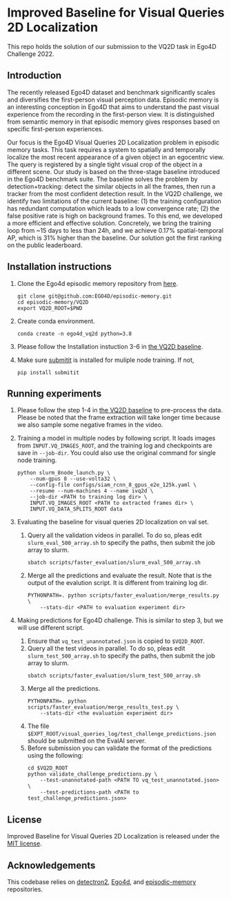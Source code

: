 # Improved Baseline for Visual Queries 2D Localization
This repo holds the solution of our submission to the VQ2D task in Ego4D Challenge 2022. 

## Introduction
The recently released Ego4D dataset and benchmark significantly scales and diversifies the first-person visual perception data. 
Episodic memory is an interesting conception in Ego4D that aims to understand the past visual experience from the recording in the first-person view. It is distinguished from semantic memory in that episodic memory gives responses based on specific first-person experiences.

Our focus is the Ego4D Visual Queries 2D Localization problem in episodic memory tasks. This task requires a system to spatially and temporally localize the most recent appearance of a given object in an egocentric view. 
The query is registered by a single tight visual crop of the object in a different scene. 
Our study is based on the three-stage baseline introduced in the Ego4D benchmark suite. The baseline solves the problem by detection+tracking: detect the similar objects in all the frames, then run a tracker from the most confident detection result. 
In the VQ2D challenge, we identify two limitations of the current baseline: (1) the training configuration has redundant computation which leads to a low convergence rate; (2) the false positive rate is high on background frames. 
To this end, we developed a more efficient and effective solution. Concretely, we bring the training loop from ~15 days to less than 24h, and we achieve $0.17\%$ spatial-temporal AP, which is $31\%$ higher than the baseline. Our solution got the first ranking on the public leaderboard. 

## Installation instructions

1. Clone the Ego4d episodic memory repository from [here](https://github.com/EGO4D/episodic-memory).
    ```
    git clone git@github.com:EGO4D/episodic-memory.git
    cd episodic-memory/VQ2D
    export VQ2D_ROOT=$PWD
    
    ```
2. Create conda environment.
    ```
    conda create -n ego4d_vq2d python=3.8
    ```

3. Please follow the Installation instuction 3-6 in [the VQ2D baseline](https://github.com/EGO4D/episodic-memory/tree/main/VQ2D). 

4. Make sure [submitit](https://github.com/facebookincubator/submitit/blob/main/README.md) is installed for muliple node training. If not,
    ```
    pip install submitit
    ```

## Running experiments

1. Please follow the step 1-4 in [the VQ2D baseline](https://github.com/EGO4D/episodic-memory/tree/main/VQ2D) to pre-process the data. 
Please be noted that the frame extraction will take longer time because we also sample some negative frames in the video.

2. Training a model in multiple nodes by following script. It loads images from `INPUT.VQ_IMAGES_ROOT`, and the training log and checkpoints are save in `--job-dir`. You could also use the original command for single node training. 
    ```
   python slurm_8node_launch.py \
        --num-gpus 8 --use-volta32 \
        --config-file configs/siam_rcnn_8_gpus_e2e_125k.yaml \
        --resume --num-machines 4 --name ivq2d \
        --job-dir <PATH to training log dir> \
        INPUT.VQ_IMAGES_ROOT <PATH to extracted frames dir> \
        INPUT.VQ_DATA_SPLITS_ROOT data 
    ```

3. Evaluating the baseline for visual queries 2D localization on val set. 

    1. Query all the validation videos in parallel. To do so, pleas edit `slurm_eval_500_array.sh` to specify the paths, then submit the job array to slurm.
        ```
        sbatch scripts/faster_evaluation/slurm_eval_500_array.sh
        ```

    2. Merge all the predictions and evaluate the result. Note that <the evaluation experiment dir> is the output of the evalution script. It is different from training log dir.
        ```
        PYTHONPATH=. python scripts/faster_evaluation/merge_results.py \
            --stats-dir <PATH to evaluation experiment dir>
        ```

4. Making predictions for Ego4D challenge. This is similar to step 3, but we will use different script.
    1. Ensure that `vq_test_unannotated.json` is copied to `$VQ2D_ROOT`.
    2. Query all the test videos in parallel. To do so, pleas edit `slurm_test_500_array.sh` to specify the paths, then submit the job array to slurm.
        ```
        sbatch scripts/faster_evaluation/slurm_test_500_array.sh
        ```
    3. Merge all the predictions.
        ```
        PYTHONPATH=. python scripts/faster_evaluation/merge_results_test.py \
            --stats-dir <the evaluation experiment dir>
        ```
    4. The file `$EXPT_ROOT/visual_queries_log/test_challenge_predictions.json` should be submitted on the EvalAI server.
    5. Before submission you can validate the format of the predictions using the following:
        ```
        cd $VQ2D_ROOT
        python validate_challenge_predictions.py \
            --test-unannotated-path <PATH TO vq_test_unannotated.json> \
            --test-predictions-path <PATH to test_challenge_predictions.json>
        ```
## License

Improved Baseline for Visual Queries 2D Localization is released under the [MIT license](LICENSE).

## Acknowledgements
This codebase relies on [detectron2](https://github.com/facebookresearch/detectron2), [Ego4d](https://github.com/EGO4D), and [episodic-memory](https://github.com/EGO4D/episodic-memory) repositories.
